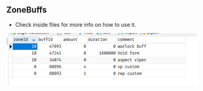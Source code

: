
## ZoneBuffs

- Check inside files for more info on how to use it.


![sqlZoneBuffer](sqlZoneBuffer.png)